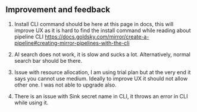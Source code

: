 ## Improvement and feedback

1. Install CLI command should be here at this page in docs, this will improve UX as it is hard to find the install command while reading about pipeline CLI 
https://docs.goldsky.com/mirror/create-a-pipeline#creating-mirror-pipelines-with-the-cli

2. AI search does not work, it is slow and sucks a lot. Alternatively, normal search bar should be there.

3. Issue with resource allocation, I am using trial plan but at the very end it says you cannot use medium. Ideally to improve UX it should not allow other one. I was not able to upgrade also.

4. There is an issue with Sink secret name in CLI, it throws an error in CLI while using it.

